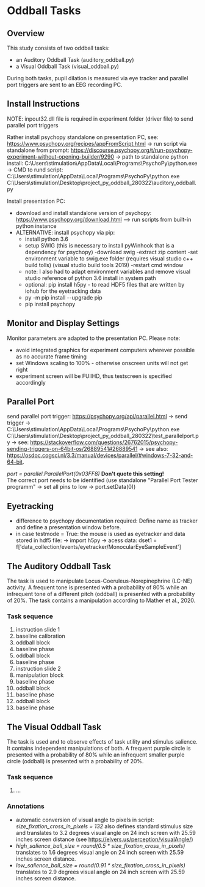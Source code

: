 # Oddball Tasks

## Overview
This study consists of two oddball tasks:
* an Auditory Oddball Task (auditory_oddball.py)
* a Visual Oddball Task (visual_oddball.py)

During both tasks, pupil dilation is measured via eye tracker and parallel port triggers are sent to an EEG recording PC.

## Install Instructions
NOTE: inpout32.dll file is required in experiment folder (driver file) to send parallel port triggers

Rather install psychopy standalone on presentation PC, see: https://www.psychopy.org/recipes/appFromScript.html -> run script via standalone from prompt: https://discourse.psychopy.org/t/run-psychopy-experiment-without-opening-builder/9290 -> path to standalone python install: C:\Users\stimulation\AppData\Local\Programs\PsychoPy\python.exe -> CMD to rund script: C:\Users\stimulation\AppData\Local\Programs\PsychoPy\python.exe C:\Users\stimulation\Desktop\project_py_oddball_280322\auditory_oddball.py

Install presentation PC:
  * download and install standalone version of psychopy: https://www.psychopy.org/download.html
    --> run scripts from built-in python instance
  * ALTERNATIVE: install psychopy via pip:
      * install python 3.6
      * setup SWIG (this is necessary to install pyWinhook that is a dependency for psychopy)
        -download swig
        -extract zip content
        -set environment variable to swig.exe folder (requires visual studio c++ build tolls) (visual studio build tools 2019)
        -restart cmd window
      * note: I also had to adapt environment variables and remove visual studio reference of python 3.6 install in system path
      * optional: pip install h5py - to read HDF5 files that are written by iohub for the eyetracking data
      * py -m pip install --upgrade pip
      * pip install psychopy

## Monitor and Display Settings
Monitor parameters are adapted to the presentation PC. Please note:
* avoid integrated graphics for experiment computers wherever possible as no accurate frame timing
* set Windows scaling to 100% - otherwise onscreen units will not get right
* experiment screen will be FUllHD, thus testscreen is specified accordingly

## Parallel Port
send parallel port trigger: https://psychopy.org/api/parallel.html -> send trigger -> C:\Users\stimulation\AppData\Local\Programs\PsychoPy\python.exe C:\Users\stimulation\Desktop\project_py_oddball_280322\test_parallelport.py -> see: https://stackoverflow.com/questions/26762015/psychopy-sending-triggers-on-64bit-os/26889541#26889541 -> see also: https://osdoc.cogsci.nl/3.3/manual/devices/parallel/#windows-7-32-and-64-bit.

*port = parallel.ParallelPort(0x03FF8)*
**Don't quote this setting!** <br/>The correct port needs to be identified (use standalone "Parallel Port Tester programm" -> set all pins to low -> port.setData(0))

## Eyetracking
* difference to psychopy documentation required: Define name as tracker and define a presentation window before.
* in case testmode = True: the mouse is used as eyetracker and data stored in hdf5 file: -> import h5py -> acess data: dset1 = f['data_collection/events/eyetracker/MonocularEyeSampleEvent']

## The Auditory Oddball Task
The task is used to manipulate Locus-Coeruleus-Norepinephrine (LC-NE) activity. A frequent tone is presented with a probability of 80% while an infrequent tone of a different pitch (oddball) is presented with a probability of 20%. The task contains a manipulation according to Mather et al., 2020. 

### Task sequence
1. instruction slide 1
2. baseline calibration
3. oddball block
4. baseline phase
5. oddball block
6. baseline phase
7. instruction slide 2
8. manipulation block
9. baseline phase
10. oddball block
11. baseline phase
12. oddball block
13. baseline phase

## The Visual Oddball Task
The task is used and to observe effects of task utility and stimulus salience. It contains independent manipulations of both. A frequent purple circle is presented with a probability of 80% while an infrequent smaller purple circle (oddball) is presented with a probability of 20%. 

### Task sequence
1. ...

### Annotations
* automatic conversion of visual angle to pixels in script: *size_fixation_cross_in_pixels = 132* also defines standard stimulus size and translates to 3.2 degrees visual angle on 24 inch screen with 25.59 inches screen distance (see https://elvers.us/perception/visualAngle/)
* *high_salience_ball_size = round(0.5 * size_fixation_cross_in_pixels)* translates to 1.6 degrees visual angle on 24 inch screen with 25.59 inches screen distance.
* *low_salience_ball_size = round(0.91 * size_fixation_cross_in_pixels)* translates to 2.9 degrees visual angle on 24 inch screen with 25.59 inches screen distance.
